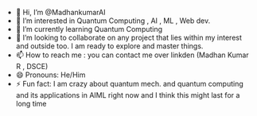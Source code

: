 - 👋 Hi, I’m @MadhankumarAI
- 👀 I’m interested in Quantum Computing , AI , ML , Web dev.
- 🌱 I’m currently learning Quantum Computing
- 💞️ I’m looking to collaborate on any project that lies within my interest and outside too. I am ready to explore and master things.
- 📫 How to reach me : you can contact me over linkden (Madhan Kumar R , DSCE)
- 😄 Pronouns: He/Him
- ⚡ Fun fact: I am crazy about quantum mech. and quantum computing and its applications in AIML right now and I think this might last for a long time

<!---
MadhankumarAI/MadhankumarAI is a ✨ special ✨ repository because its `README.md` (this file) appears on your GitHub profile.
You can click the Preview link to take a look at your changes.
--->
